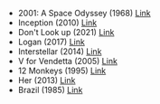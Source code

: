 - 2001: A Space Odyssey (1968) [Link](https://www.imdb.com/title/tt0062622/)
- Inception (2010) [Link](https://www.imdb.com/title/tt1375666/)
- Don't Look up (2021) [Link](https://www.imdb.com/title/tt11286314/) 
- Logan (2017) [Link](https://www.imdb.com/title/tt3315342/)
- Interstellar (2014) [Link](https://www.imdb.com/title/tt0816692/)
- V for Vendetta (2005) [Link](https://www.imdb.com/title/tt0434409/)
- 12 Monkeys (1995) [Link](https://www.imdb.com/title/tt0114746/)
- Her (2013) [Link](https://m.imdb.com/title/tt1798709/)
- Brazil (1985) [Link](https://www.imdb.com/title/tt0088846/)
